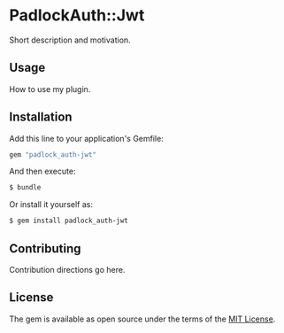 # PadlockAuth::Jwt
Short description and motivation.

## Usage
How to use my plugin.

## Installation
Add this line to your application's Gemfile:

```ruby
gem "padlock_auth-jwt"
```

And then execute:
```bash
$ bundle
```

Or install it yourself as:
```bash
$ gem install padlock_auth-jwt
```

## Contributing
Contribution directions go here.

## License
The gem is available as open source under the terms of the [MIT License](https://opensource.org/licenses/MIT).
